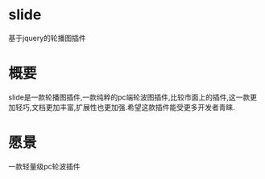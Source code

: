 # slide
 基于jquery的轮播图插件
 
# 概要
slide是一款轮播图插件,一款纯粹的pc端轮波图插件,比较市面上的插件,这一款更加轻巧,文档更加丰富,扩展性也更加强.希望这款插件能受更多开发者青睐.

# 愿景
一款轻量级pc轮波插件